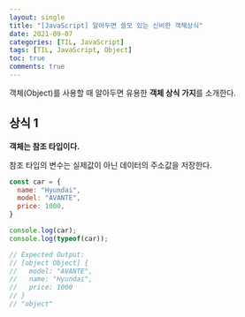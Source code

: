 ```yaml
---
layout: single
title: "[JavaScript] 알아두면 쓸모 있는 신비한 객체상식"
date: 2021-09-07
categories: [TIL, JavaScript]
tags: [TIL, JavaScript, Object]
toc: true
comments: true
---
```



객체(Object)를 사용할 때 알아두면 유용한 **객체 상식 가지**를 소개한다.

## 상식 1
**객체는 참조 타입이다.**

참조 타입의 변수는 실제값이 아닌 데이터의 주소값을 저장한다. 

```javascript
const car = {
  name: "Hyundai",
  model: "AVANTE",
  price: 1000,
}

console.log(car);
console.log(typeof(car));

// Expected Output:
// [object Object] {
//   model: "AVANTE",
//   name: "Hyundai",
//   price: 1000
// }
// "object"
```


## 
